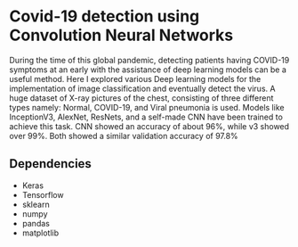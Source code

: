 # Covid-19 detection using Convolution Neural Networks
During the time of this global pandemic, detecting patients having COVID-19 symptoms at an early with the assistance of deep learning models can be a useful method. Here I explored various Deep learning models for the implementation of image classification and eventually detect the virus. A huge dataset of X-ray pictures of the chest, consisting of three different types namely: Normal, COVID-19, and Viral pneumonia is used. Models like InceptionV3, AlexNet, ResNets, and a self-made CNN have been trained to achieve this task. CNN showed an accuracy of about 96%, while v3 showed over 99%. Both showed a similar validation accuracy of 97.8%

## Dependencies
* Keras
* Tensorflow
* sklearn
* numpy
* pandas
* matplotlib
